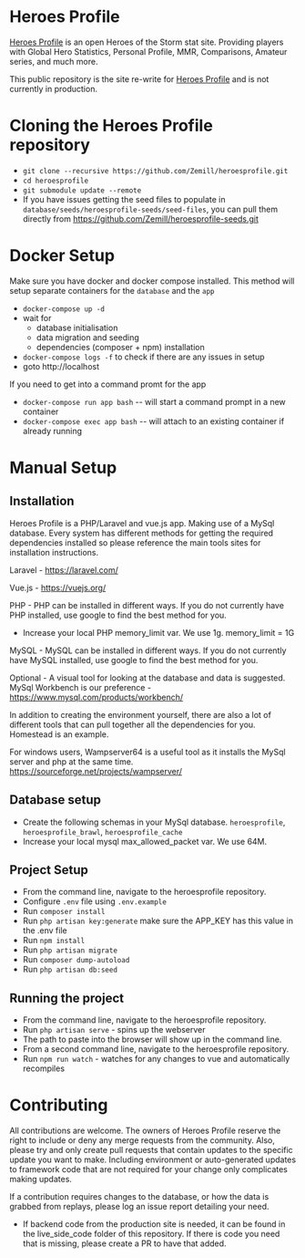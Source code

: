 # Heroes Profile

 [Heroes Profile](https://alpha.heroesprofile.com/) is an open Heroes of the Storm stat site.  Providing players with Global Hero Statistics, Personal Profile, MMR, Comparisons, Amateur series, and much more.

 This public repository is the site re-write for [Heroes Profile](https://www.heroesprofile.com/) and is not currently in production.

# Cloning the Heroes Profile repository
 * `git clone --recursive https://github.com/Zemill/heroesprofile.git`
 * `cd heroesprofile` 
 * `git submodule update --remote`
 * If you have issues getting the seed files to populate in `database/seeds/heroesprofile-seeds/seed-files`, you can pull them directly from https://github.com/Zemill/heroesprofile-seeds.git

# Docker Setup

Make sure you have docker and docker compose installed. This method will setup separate containers for the `database` and the `app`

 * `docker-compose up -d`
 * wait for
   * database initialisation
   * data migration and seeding
   * dependencies (composer + npm) installation
 * `docker-compose logs -f` to check if there are any issues in setup
 * goto http://localhost

If you need to get into a command promt for the app
 * `docker-compose run app bash` -- will start a command prompt in a new container
 * `docker-compose exec app bash` -- will attach to an existing container if already running

# Manual Setup

 ## Installation

 Heroes Profile is a PHP/Laravel and vue.js app. Making use of a MySql database.  Every system has different methods for getting the required dependencies installed so please reference the main tools sites for installation instructions.

 Laravel - https://laravel.com/

 Vue.js - https://vuejs.org/

 PHP - PHP can be installed in different ways.  If you do not currently have PHP installed, use google to find the best method for you.
 * Increase your local PHP memory_limit var.  We use 1g.  memory_limit = 1G

 MySQL - MySQL can be installed in different ways.  If you do not currently have MySQL installed, use google to find the best method for you.

 Optional - A visual tool for looking at the database and data is suggested.  MySql Workbench is our preference - https://www.mysql.com/products/workbench/


 In addition to creating the environment yourself, there are also a lot of different tools that can pull together all the dependencies for you.  Homestead is an example.

 For windows users, Wampserver64 is a useful tool as it installs the MySql server and php at the same time. https://sourceforge.net/projects/wampserver/

 ## Database setup
 * Create the following schemas in your MySql database.   `heroesprofile`, `heroesprofile_brawl`, `heroesprofile_cache`
 * Increase your local mysql max_allowed_packet var.  We use 64M.

 ## Project Setup
 * From the command line, navigate to the heroesprofile repository.
 * Configure `.env` file using `.env.example`
 * Run `composer install`
 * Run `php artisan key:generate` make sure the APP_KEY has this value in the .env file
 * Run `npm install`
 * Run `php artisan migrate`
 * Run `composer dump-autoload`
 * Run `php artisan db:seed`

 ## Running the project
 * From the command line, navigate to the heroesprofile repository.
 * Run `php artisan serve` - spins up the webserver
 * The path to paste into the browser will show up in the command line.
 * From a second command line, navigate to the heroesprofile repository.
 * Run `npm run watch` - watches for any changes to vue and automatically recompiles

 # Contributing
 All contributions are welcome.  The owners of Heroes Profile reserve the right to include or deny any merge requests from the community.  Also, please try and only create pull requests that contain updates to the specific update you want to make.  Including environment or auto-generated updates to framework code that are not required for your change only complicates making updates.

 If a contribution requires changes to the database, or how the data is grabbed from replays, please log an issue report detailing your need.

 * If backend code from the production site is needed, it can be found in the live_side_code folder of this repository.  If there is code you need that is missing, please create a PR to have that added.
